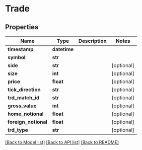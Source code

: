 # Trade

## Properties
Name | Type | Description | Notes
------------ | ------------- | ------------- | -------------
**timestamp** | **datetime** |  | 
**symbol** | **str** |  | 
**side** | **str** |  | [optional] 
**size** | **int** |  | [optional] 
**price** | **float** |  | [optional] 
**tick_direction** | **str** |  | [optional] 
**trd_match_id** | **str** |  | [optional] 
**gross_value** | **int** |  | [optional] 
**home_notional** | **float** |  | [optional] 
**foreign_notional** | **float** |  | [optional] 
**trd_type** | **str** |  | [optional] 

[[Back to Model list]](../README.md#documentation-for-models) [[Back to API list]](../README.md#documentation-for-api-endpoints) [[Back to README]](../README.md)


